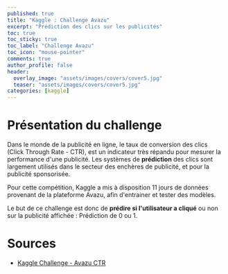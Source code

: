 ```yaml
---
published: true
title: "Kaggle : Challenge Avazu"
excerpt: "Prédiction des clics sur les publicités"
toc: true
toc_sticky: true
toc_label: "Challenge Avazu"
toc_icon: "mouse-pointer"
comments: true
author_profile: false
header:
  overlay_image: "assets/images/covers/cover5.jpg"
  teaser: "assets/images/covers/cover5.jpg"
categories: [kaggle]
---
```


<script type="text/javascript" async
  src="https://cdn.mathjax.org/mathjax/latest/MathJax.js?config=TeX-MML-AM_CHTML">
</script>

# Présentation du challenge

Dans le monde de la publicité en ligne, le taux de conversion des clics (Click Through Rate - CTR), est un indicateur très répandu pour mesurer la performance d'une publicité. Les systèmes de **prédiction** des clics sont largement utilisés dans le secteur des enchères de publicité, et pour la publicité sponsorisée.

Pour cette compétition, Kaggle a mis à disposition 11 jours de données provenant de la plateforme Avazu, afin d'entrainer et tester des modèles.

Le but de ce challenge est donc de **prédire si l'utilisateur a cliqué** ou non sur la publicité affichée : Prédiction de 0 ou 1.


# Sources

- [Kaggle Challenge - Avazu CTR](https://www.kaggle.com/c/avazu-ctr-prediction)
